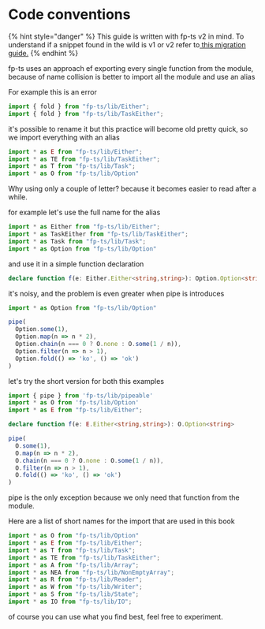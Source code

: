 # Code conventions

{% hint style="danger" %}
This guide is written with fp-ts v2 in mind. To understand if a snippet found in the wild is v1 or v2 refer to[ this migration guide.](https://gcanti.github.io/fp-ts/introduction/upgrade-to-v2.html) 
{% endhint %}

fp-ts uses an approach ef exporting every single function from the module, because of name collision is better to import all the module and use an alias

For example this is an error

```typescript
import { fold } from "fp-ts/lib/Either";
import { fold } from "fp-ts/lib/TaskEither";
```

it's possible to rename it but this practice will become old pretty quick, so we import everything with an alias

```typescript
import * as E from "fp-ts/lib/Either";
import * as TE from "fp-ts/lib/TaskEither";
import * as T from "fp-ts/lib/Task";
import * as O from "fp-ts/lib/Option"
```

Why using only a couple of letter? because it becomes easier to read after a while.

for example let's use the full name for the alias

```typescript
import * as Either from "fp-ts/lib/Either";
import * as TaskEither from "fp-ts/lib/TaskEither";
import * as Task from "fp-ts/lib/Task";
import * as Option from "fp-ts/lib/Option"
```

and use it in a simple function declaration

```typescript
declare function f(e: Either.Either<string,string>): Option.Option<string>
```

it's noisy, and the problem is even greater when pipe is introduces

```typescript
import * as Option from "fp-ts/lib/Option"

pipe(
  Option.some(1),
  Option.map(n => n * 2),
  Option.chain(n === 0 ? O.none : O.some(1 / n)),
  Option.filter(n => n > 1),
  Option.fold(() => 'ko', () => 'ok')
)
```

let's try the short version for both this examples

```typescript
import { pipe } from 'fp-ts/lib/pipeable'
import * as O from 'fp-ts/lib/Option'
import * as E from "fp-ts/lib/Either";

declare function f(e: E.Either<string,string>): O.Option<string>

pipe(
  O.some(1),
  O.map(n => n * 2),
  O.chain(n === 0 ? O.none : O.some(1 / n)),
  O.filter(n => n > 1),
  O.fold(() => 'ko', () => 'ok')
)
```

pipe is the only exception because we only need that function from the module.

Here are a list of short names for the import that are used in this book

```typescript
import * as O from "fp-ts/lib/Option"
import * as E from "fp-ts/lib/Either";
import * as T from "fp-ts/lib/Task";
import * as TE from "fp-ts/lib/TaskEither";
import * as A from "fp-ts/lib/Array";
import * as NEA from "fp-ts/lib/NonEmptyArray";
import * as R from "fp-ts/lib/Reader";
import * as W from "fp-ts/lib/Writer";
import * as S from "fp-ts/lib/State";
import * as IO from "fp-ts/lib/IO";
```

of course you can use what you find best, feel free to experiment.

